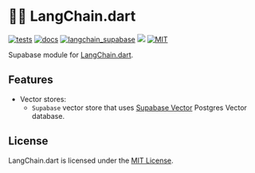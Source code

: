 # 🦜️🔗 LangChain.dart

[![tests](https://img.shields.io/github/actions/workflow/status/davidmigloz/langchain_dart/test.yaml?logo=github&label=tests)](https://github.com/davidmigloz/langchain_dart/actions/workflows/test.yaml)
[![docs](https://img.shields.io/github/actions/workflow/status/davidmigloz/langchain_dart/pages%2Fpages-build-deployment?logo=github&label=docs)](https://github.com/davidmigloz/langchain_dart/actions/workflows/pages/pages-build-deployment)
[![langchain_supabase](https://img.shields.io/pub/v/langchain_supabase.svg)](https://pub.dev/packages/langchain_supabase)
[![](https://dcbadge.vercel.app/api/server/x4qbhqecVR?style=flat)](https://discord.gg/x4qbhqecVR)
[![MIT](https://img.shields.io/badge/license-MIT-purple.svg)](https://github.com/davidmigloz/langchain_dart/blob/main/LICENSE)

Supabase module for [LangChain.dart](https://github.com/davidmigloz/langchain_dart).

## Features

- Vector stores:
    * `Supabase` vector store that uses [Supabase Vector](https://supabase.com/vector)
    Postgres Vector database.

## License

LangChain.dart is licensed under the
[MIT License](https://github.com/davidmigloz/langchain_dart/blob/main/LICENSE).
